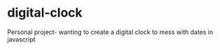 # digital-clock

Personal project- wanting to create a digital clock to mess with dates in javascript
